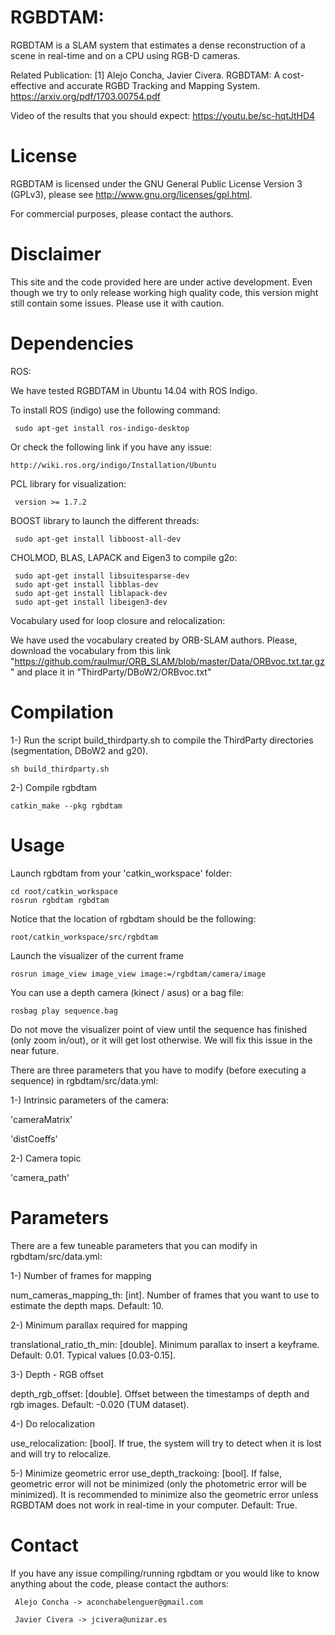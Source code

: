 # RGBDTAM:

RGBDTAM is a SLAM system that estimates a dense reconstruction of a scene in real-time and on a CPU using RGB-D cameras. 

Related Publication:
[1] Alejo Concha, Javier Civera. RGBDTAM: A cost-effective and accurate RGBD Tracking and Mapping System. https://arxiv.org/pdf/1703.00754.pdf

Video of the results that you should expect:
https://youtu.be/sc-hqtJtHD4

 
# License

RGBDTAM is licensed under the GNU General Public License Version 3 (GPLv3), please see http://www.gnu.org/licenses/gpl.html.

For commercial purposes, please contact the authors.


# Disclaimer

This site and the code provided here are under active development. Even though we try to only release working high quality code, this version might still contain some issues. Please use it with caution.

# Dependencies

ROS:

We have tested RGBDTAM in Ubuntu 14.04 with ROS Indigo.

To install ROS (indigo) use the following command:

     sudo apt-get install ros-indigo-desktop
     
Or check the following link if you have any issue:

    http://wiki.ros.org/indigo/Installation/Ubuntu
     

PCL library for visualization:

     version >= 1.7.2
     
BOOST library to launch the different threads:
    
     sudo apt-get install libboost-all-dev 
     
CHOLMOD, BLAS, LAPACK and Eigen3 to compile g2o:

     sudo apt-get install libsuitesparse-dev
     sudo apt-get install libblas-dev
     sudo apt-get install liblapack-dev
     sudo apt-get install libeigen3-dev   

Vocabulary used for loop closure and relocalization:
    
We have used the vocabulary created by ORB-SLAM authors. Please, download the vocabulary from this link "https://github.com/raulmur/ORB_SLAM/blob/master/Data/ORBvoc.txt.tar.gz" and place it in "ThirdParty/DBoW2/ORBvoc.txt"

    
# Compilation


1-) Run the script build_thirdparty.sh to compile the ThirdParty directories (segmentation, DBoW2 and g20).
       
    sh build_thirdparty.sh


2-) Compile rgbdtam
      
    catkin_make --pkg rgbdtam

# Usage

Launch rgbdtam from your 'catkin_workspace' folder:
     
    cd root/catkin_workspace 
    rosrun rgbdtam rgbdtam
    
Notice that the location of rgbdtam should be the following:

    root/catkin_workspace/src/rgbdtam

Launch the visualizer of the current frame

    rosrun image_view image_view image:=/rgbdtam/camera/image


You can use a depth camera (kinect / asus) or a bag file:

    rosbag play sequence.bag

Do not move the visualizer point of view until the sequence has finished (only zoom in/out), or it will get lost otherwise. We will fix this issue in the near future.


There are three parameters that you have to modify (before executing a sequence) in rgbdtam/src/data.yml:

1-) Intrinsic parameters of the camera:

'cameraMatrix'

'distCoeffs'

2-) Camera topic

'camera_path'


# Parameters

There are a few tuneable parameters that you can modify in rgbdtam/src/data.yml:


1-) Number of frames for mapping

num_cameras_mapping_th: [int]. Number of frames that you want to use to estimate the depth maps. Default: 10.

2-) Minimum parallax required for mapping

translational_ratio_th_min: [double]. Minimum parallax to insert a keyframe. Default: 0.01. Typical values [0.03-0.15].

3-) Depth - RGB offset

depth_rgb_offset: [double]. Offset between the timestamps of depth and rgb images. Default: -0.020 (TUM dataset).

4-) Do relocalization

use_relocalization: [bool]. If true, the system will try to detect when it is lost and will try to relocalize.

5-) Minimize geometric error
use_depth_trackoing: [bool]. If false, geometric error will not be minimized (only the photometric error will be minimized). It is recommended to minimize also the geometric error unless RGBDTAM does not work in real-time in your computer. Default: True.

# Contact

If you have any issue compiling/running rgbdtam or you would like to know anything about the code, please contact the authors:

     Alejo Concha -> aconchabelenguer@gmail.com

     Javier Civera -> jcivera@unizar.es
